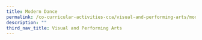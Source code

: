 ```yaml
---
title: Modern Dance
permalink: /co-curricular-activities-cca/visual-and-performing-arts/modern-dance/
description: ""
third_nav_title: Visual and Performing Arts
---
```

